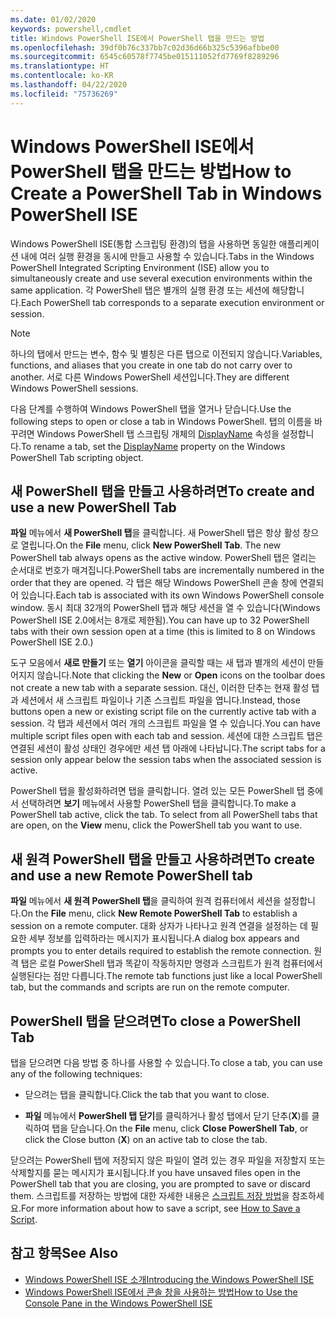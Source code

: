 ```yaml
---
ms.date: 01/02/2020
keywords: powershell,cmdlet
title: Windows PowerShell ISE에서 PowerShell 탭을 만드는 방법
ms.openlocfilehash: 39df0b76c337bb7c02d36d66b325c5396afbbe00
ms.sourcegitcommit: 6545c60578f7745be015111052fd7769f8289296
ms.translationtype: HT
ms.contentlocale: ko-KR
ms.lasthandoff: 04/22/2020
ms.locfileid: "75736269"
---
```

# <a name="how-to-create-a-powershell-tab-in-windows-powershell-ise"></a><span data-ttu-id="d4e59-103">Windows PowerShell ISE에서 PowerShell 탭을 만드는 방법</span><span class="sxs-lookup"><span data-stu-id="d4e59-103">How to Create a PowerShell Tab in Windows PowerShell ISE</span></span>

<span data-ttu-id="d4e59-104">Windows PowerShell ISE(통합 스크립팅 환경)의 탭을 사용하면 동일한 애플리케이션 내에 여러 실행 환경을 동시에 만들고 사용할 수 있습니다.</span><span class="sxs-lookup"><span data-stu-id="d4e59-104">Tabs in the Windows PowerShell Integrated Scripting Environment (ISE) allow you to simultaneously create and use several execution environments within the same application.</span></span> <span data-ttu-id="d4e59-105">각 PowerShell 탭은 별개의 실행 환경 또는 세션에 해당합니다.</span><span class="sxs-lookup"><span data-stu-id="d4e59-105">Each PowerShell tab corresponds to a separate execution environment or session.</span></span>

> [!NOTE]
> <span data-ttu-id="d4e59-106">하나의 탭에서 만드는 변수, 함수 및 별칭은 다른 탭으로 이전되지 않습니다.</span><span class="sxs-lookup"><span data-stu-id="d4e59-106">Variables, functions, and aliases that you create in one tab do not carry over to another.</span></span> <span data-ttu-id="d4e59-107">서로 다른 Windows PowerShell 세션입니다.</span><span class="sxs-lookup"><span data-stu-id="d4e59-107">They are different Windows PowerShell sessions.</span></span>

<span data-ttu-id="d4e59-108">다음 단계를 수행하여 Windows PowerShell 탭을 열거나 닫습니다.</span><span class="sxs-lookup"><span data-stu-id="d4e59-108">Use the following steps to open or close a tab in Windows PowerShell.</span></span> <span data-ttu-id="d4e59-109">탭의 이름을 바꾸려면 Windows PowerShell 탭 스크립팅 개체의 [DisplayName](object-model/The-PowerShellTab-Object.md#displayname) 속성을 설정합니다.</span><span class="sxs-lookup"><span data-stu-id="d4e59-109">To rename a tab, set the [DisplayName](object-model/The-PowerShellTab-Object.md#displayname) property on the Windows PowerShell Tab scripting object.</span></span>

## <a name="to-create-and-use-a-new-powershell-tab"></a><span data-ttu-id="d4e59-110">새 PowerShell 탭을 만들고 사용하려면</span><span class="sxs-lookup"><span data-stu-id="d4e59-110">To create and use a new PowerShell Tab</span></span>

<span data-ttu-id="d4e59-111">**파일** 메뉴에서 **새 PowerShell 탭**을 클릭합니다. 새 PowerShell 탭은 항상 활성 창으로 열립니다.</span><span class="sxs-lookup"><span data-stu-id="d4e59-111">On the **File** menu, click **New PowerShell Tab**. The new PowerShell tab always opens as the active window.</span></span> <span data-ttu-id="d4e59-112">PowerShell 탭은 열리는 순서대로 번호가 매겨집니다.</span><span class="sxs-lookup"><span data-stu-id="d4e59-112">PowerShell tabs are incrementally numbered in the order that they are opened.</span></span> <span data-ttu-id="d4e59-113">각 탭은 해당 Windows PowerShell 콘솔 창에 연결되어 있습니다.</span><span class="sxs-lookup"><span data-stu-id="d4e59-113">Each tab is associated with its own Windows PowerShell console window.</span></span> <span data-ttu-id="d4e59-114">동시 최대 32개의 PowerShell 탭과 해당 세션을 열 수 있습니다(Windows PowerShell ISE 2.0에서는 8개로 제한됨).</span><span class="sxs-lookup"><span data-stu-id="d4e59-114">You can have up to 32 PowerShell tabs with their own session open at a time (this is limited to 8 on Windows PowerShell ISE 2.0.)</span></span>

<span data-ttu-id="d4e59-115">도구 모음에서 **새로 만들기** 또는 **열기** 아이콘을 클릭할 때는 새 탭과 별개의 세션이 만들어지지 않습니다.</span><span class="sxs-lookup"><span data-stu-id="d4e59-115">Note that clicking the **New** or **Open** icons on the toolbar does not create a new tab with a separate session.</span></span> <span data-ttu-id="d4e59-116">대신, 이러한 단추는 현재 활성 탭과 세션에서 새 스크립트 파일이나 기존 스크립트 파일을 엽니다.</span><span class="sxs-lookup"><span data-stu-id="d4e59-116">Instead, those buttons open a new or existing script file on the currently active tab with a session.</span></span> <span data-ttu-id="d4e59-117">각 탭과 세션에서 여러 개의 스크립트 파일을 열 수 있습니다.</span><span class="sxs-lookup"><span data-stu-id="d4e59-117">You can have multiple script files open with each tab and session.</span></span> <span data-ttu-id="d4e59-118">세션에 대한 스크립트 탭은 연결된 세션이 활성 상태인 경우에만 세션 탭 아래에 나타납니다.</span><span class="sxs-lookup"><span data-stu-id="d4e59-118">The script tabs for a session only appear below the session tabs when the associated session is active.</span></span>

<span data-ttu-id="d4e59-119">PowerShell 탭을 활성화하려면 탭을 클릭합니다. 열려 있는 모든 PowerShell 탭 중에서 선택하려면 **보기** 메뉴에서 사용할 PowerShell 탭을 클릭합니다.</span><span class="sxs-lookup"><span data-stu-id="d4e59-119">To make a PowerShell tab active, click the tab. To select from all PowerShell tabs that are open, on the **View** menu, click the PowerShell tab you want to use.</span></span>

## <a name="to-create-and-use-a-new-remote-powershell-tab"></a><span data-ttu-id="d4e59-120">새 원격 PowerShell 탭을 만들고 사용하려면</span><span class="sxs-lookup"><span data-stu-id="d4e59-120">To create and use a new Remote PowerShell tab</span></span>

<span data-ttu-id="d4e59-121">**파일** 메뉴에서 **새 원격 PowerShell 탭**을 클릭하여 원격 컴퓨터에서 세션을 설정합니다.</span><span class="sxs-lookup"><span data-stu-id="d4e59-121">On the **File** menu, click **New Remote PowerShell Tab** to establish a session on a remote computer.</span></span> <span data-ttu-id="d4e59-122">대화 상자가 나타나고 원격 연결을 설정하는 데 필요한 세부 정보를 입력하라는 메시지가 표시됩니다.</span><span class="sxs-lookup"><span data-stu-id="d4e59-122">A dialog box appears and prompts you to enter details required to establish the remote connection.</span></span> <span data-ttu-id="d4e59-123">원격 탭은 로컬 PowerShell 탭과 똑같이 작동하지만 명령과 스크립트가 원격 컴퓨터에서 실행된다는 점만 다릅니다.</span><span class="sxs-lookup"><span data-stu-id="d4e59-123">The remote tab functions just like a local PowerShell tab, but the commands and scripts are run on the remote computer.</span></span>

## <a name="to-close-a-powershell-tab"></a><span data-ttu-id="d4e59-124">PowerShell 탭을 닫으려면</span><span class="sxs-lookup"><span data-stu-id="d4e59-124">To close a PowerShell Tab</span></span>

<span data-ttu-id="d4e59-125">탭을 닫으려면 다음 방법 중 하나를 사용할 수 있습니다.</span><span class="sxs-lookup"><span data-stu-id="d4e59-125">To close a tab, you can use any of the following techniques:</span></span>

- <span data-ttu-id="d4e59-126">닫으려는 탭을 클릭합니다.</span><span class="sxs-lookup"><span data-stu-id="d4e59-126">Click the tab that you want to close.</span></span>

- <span data-ttu-id="d4e59-127">**파일** 메뉴에서 **PowerShell 탭 닫기**를 클릭하거나 활성 탭에서 닫기 단추(**X**)를 클릭하여 탭을 닫습니다.</span><span class="sxs-lookup"><span data-stu-id="d4e59-127">On the **File** menu, click **Close PowerShell Tab**, or click the Close button (**X**) on an active tab to close the tab.</span></span>

<span data-ttu-id="d4e59-128">닫으려는 PowerShell 탭에 저장되지 않은 파일이 열려 있는 경우 파일을 저장할지 또는 삭제할지를 묻는 메시지가 표시됩니다.</span><span class="sxs-lookup"><span data-stu-id="d4e59-128">If you have unsaved files open in the PowerShell tab that you are closing, you are prompted to save or discard them.</span></span> <span data-ttu-id="d4e59-129">스크립트를 저장하는 방법에 대한 자세한 내용은 [스크립트 저장 방법](How-to-Write-and-Run-Scripts-in-the-Windows-PowerShell-ISE.md#how-to-save-a-script)을 참조하세요.</span><span class="sxs-lookup"><span data-stu-id="d4e59-129">For more information about how to save a script, see [How to Save a Script](How-to-Write-and-Run-Scripts-in-the-Windows-PowerShell-ISE.md#how-to-save-a-script).</span></span>

## <a name="see-also"></a><span data-ttu-id="d4e59-130">참고 항목</span><span class="sxs-lookup"><span data-stu-id="d4e59-130">See Also</span></span>

- [<span data-ttu-id="d4e59-131">Windows PowerShell ISE 소개</span><span class="sxs-lookup"><span data-stu-id="d4e59-131">Introducing the Windows PowerShell ISE</span></span>](Introducing-the-Windows-PowerShell-ISE.md)
- [<span data-ttu-id="d4e59-132">Windows PowerShell ISE에서 콘솔 창을 사용하는 방법</span><span class="sxs-lookup"><span data-stu-id="d4e59-132">How to Use the Console Pane in the Windows PowerShell ISE</span></span>](How-to-Use-the-Console-Pane-in-the-Windows-PowerShell-ISE.md)
